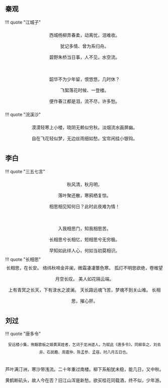 ## 秦观
!!! quote "江城子"
	<div align="center" style="font-size:14px; line-height:2.5">西城杨柳弄春柔，动离忧，泪难收。  
	犹记多情、曾为系归舟。  
	碧野朱桥当日事，人不见，水空流。  
	<br>
	韶华不为少年留，恨悠悠，几时休？  
	飞絮落花时候、一登楼。  
	便作春江都是泪，流不尽，许多愁。  
	</div>

!!! quote "浣溪沙"
	<div align="center" style="font-size:14px; line-height:2.5">漠漠轻寒上小楼，晓阴无赖似穷秋。淡烟流水画屏幽。
	<br>
	自在飞花轻似梦，无边丝雨细如愁。宝帘闲挂小银钩。
	</div>

## 李白
!!! quote "三五七言"
	<div align="center" style="font-size:14px; line-height:2.5">秋风清，秋月明，  
		落叶聚还散，寒鸦栖复惊。  
		相思相见知何日？此时此夜难为情！  
		<br>
		入我相思门，知我相思苦。  
		长相思兮长相忆，短相思兮无穷极。  
		早知如此绊人心，何如当初莫相识。  
	</div>
!!! quote "长相思"
	<div align="center" style="font-size:14px; line-height:2.5">长相思，在长安。
	络纬秋啼金井阑，微霜凄凄簟色寒。
	孤灯不明思欲绝，卷帷望月空长叹。
	美人如花隔云端。
	<br>
	上有青冥之长天，下有渌水之波澜。
	天长路远魂飞苦，梦魂不到关山难。
	长相思，摧心肝。  
	</div>

## 刘过
!!! quote "唐多令"
	<div align="center" style="font-size:12px; line-height:2; font color=grey">安远楼小集，侑觞歌板之姬黄其姓者，乞词于龙洲道人，为赋此《唐多令》。同柳阜之、刘去非、石民瞻、周嘉仲、陈孟参、孟容。时八月五日也。
	<div>
	<br>
	<div align="center" style="font-size:14px; line-height:2.5">芦叶满汀洲，寒沙带浅流。二十年重过南楼。柳下系船犹未稳，能几日，又中秋。  
	黄鹤断矶头，故人今在否？旧江山浑是新愁。欲买桂花同载酒，终不似，少年游。
	</div>

